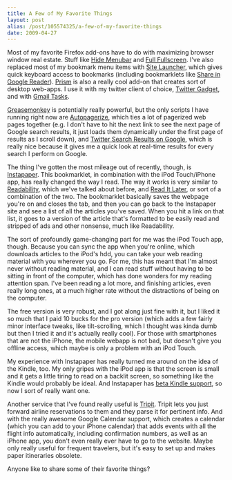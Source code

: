 ```yaml
---
title: A Few of My Favorite Things
layout: post
alias: /post/105574325/a-few-of-my-favorite-things
date: 2009-04-27
---
```


Most of my favorite Firefox add-ons have to do with maximizing browser
window real estate. Stuff like [Hide
Menubar](https://addons.mozilla.org/en-US/firefox/addon/4762 "Hide Menubar")
and [Full
Fullscreen](https://addons.mozilla.org/en-US/firefox/addon/1568 "Full Fullscreen").
I've also replaced most of my bookmark menu items with [Site
Launcher](https://addons.mozilla.org/en-US/firefox/addon/10127 "Site Launcher"),
which gives quick keyboard access to bookmarks (including bookmarklets
like [Share in Google
Reader](http://googlereader.blogspot.com/2008/05/share-anything-anytime-anywhere.html "Share in Google Reader")).
[Prism](https://addons.mozilla.org/en-US/firefox/addon/6665 "Prism") is
also a really cool add-on that creates sort of desktop web-apps. I use
it with my twitter client of choice, [Twitter
Gadget](http://www.twittergadget.com/ "Twitter Gadget"), and with [Gmail
Tasks](http://gmailblog.blogspot.com/2008/12/new-in-labs-tasks.html "Gmail Tasks").

[Greasemonkey](https://addons.mozilla.org/en-US/firefox/addon/748 "Greasemonkey")
is potentially really powerful, but the only scripts I have running
right now are
[Autopagerize](http://userscripts.org/scripts/show/8551 "Autopagerizer"),
which ties a lot of pagerized web pages together (e.g. I don't have to
hit the next link to see the next page of Google search results, it just
loads them dynamically under the first page of results as I scroll
down), and [Twitter Search Results on
Google](http://userscripts.org/scripts/show/45091 "Twitter Search Results on Google"),
which is really nice because it gives me a quick look at real-time
results for every search I perform on Google.

The thing I've gotten the most mileage out of recently, though, is
[Instapaper](http://www.instapaper.com/ "Instapaper"). This bookmarklet,
in combination with the iPod Touch/iPhone app, has really changed the
way I read. The way it works is very similar to
[Readability](https://www.readability.com/ "Readability"),
which we've talked about before, and [Read It
Later](https://addons.mozilla.org/en-US/firefox/addon/7661 "Read It Later"),
or sort of a combination of the two. The bookmarklet basically saves the
webpage you're on and closes the tab, and then you can go back to the
Instapaper site and see a list of all the articles you've saved. When
you hit a link on that list, it goes to a version of the article that's
formatted to be easily read and stripped of ads and other nonsense, much
like Readability.

The sort of profoundly game-changing part for me was the iPod Touch app,
though. Because you can sync the app when you're online, which downloads
articles to the iPod's hdd, you can take your web reading material with
you wherever you go. For me, this has meant that I'm almost never
without reading material, and I can read stuff without having to be
sitting in front of the computer, which has done wonders for my reading
attention span. I've been reading a lot more, and finishing articles,
even really long ones, at a much higher rate without the distractions of
being on the computer.

The free version is very robust, and I got along just fine with it, but
I liked it so much that I paid 10 bucks for the pro version (which adds
a few fairly minor interface tweaks, like tilt-scrolling, which I
thought was kinda dumb but then I tried it and it's actually really
cool). For those with smartphones that are not the iPhone, the mobile
webapp is not bad, but doesn't give you offline access, which maybe is
only a problem with an iPod Touch.

My experience with Instapaper has really turned me around on the idea of
the Kindle, too. My only gripes with the iPod app is that the screen is
small and it gets a little tiring to read on a backlit screen, so
something like the Kindle would probably be ideal. And Instapaper has
[beta Kindle
support](http://www.instapaper.com/user/kindle "Instapaper Kindle support"),
so now I sort of really want one.

Another service that I've found really useful is
[Tripit](http://www.tripit.com/ "Tripit"). Tripit lets you just forward
airline reservations to them and they parse it for pertinent info. And
with the really awesome Google Calendar support, which creates a
calendar (which you can add to your iPhone calendar) that adds events
with all the flight info automatically, including confirmation numbers,
as well as an iPhone app, you don't even really ever have to go to the
website. Maybe only really useful for frequent travelers, but it's easy
to set up and makes paper itineraries obsolete.

Anyone like to share some of their favorite things?
